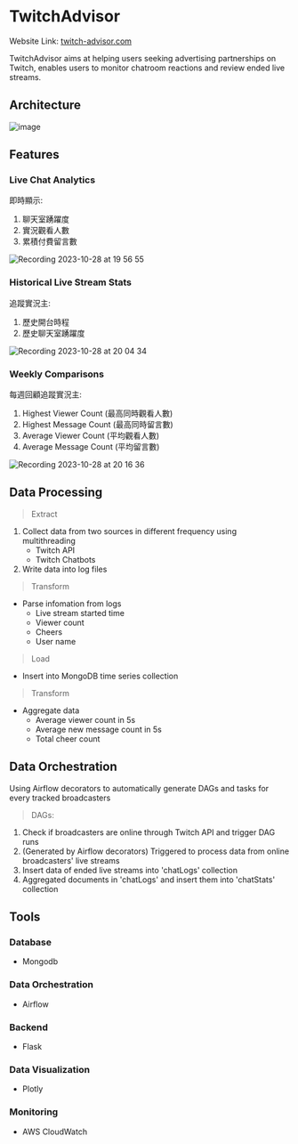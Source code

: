 # TwitchAdvisor
Website Link: [twitch-advisor.com](twitch-advisor.com)
<p>TwitchAdvisor aims at helping users seeking advertising partnerships on Twitch, enables users to monitor chatroom reactions and review ended live streams.</p>

## Architecture
![image](https://github.com/BoscoTing/TwitchAdvisor/assets/110707173/09cd0fee-279b-4486-922a-3454030f7be2)

## Features
### Live Chat Analytics
即時顯示:
1. 聊天室踴躍度
2. 實況觀看人數
3. 累積付費留言數

![Recording 2023-10-28 at 19 56 55](https://github.com/BoscoTing/TwitchAdvisor/assets/110707173/e8841a70-0d5d-4416-b417-3196969afc93)
### Historical Live Stream Stats
追蹤實況主:
1. 歷史開台時程
2. 歷史聊天室踴躍度

![Recording 2023-10-28 at 20 04 34](https://github.com/BoscoTing/TwitchAdvisor/assets/110707173/677f2801-ec89-4f2a-bd88-ca8f920ec1b0)
### Weekly Comparisons
每週回顧追蹤實況主:

1. Highest Viewer Count (最高同時觀看人數)
2. Highest Message Count (最高同時留言數)
3. Average Viewer Count (平均觀看人數)
4. Average Message Count (平均留言數)

![Recording 2023-10-28 at 20 16 36](https://github.com/BoscoTing/TwitchAdvisor/assets/110707173/1182df00-939a-43f4-9b0a-236fc910ec8f)
## Data Processing
> Extract
1. Collect data from two sources in different frequency using multithreading
    * Twitch API
    * Twitch Chatbots
2. Write data into log files

> Transform
* Parse infomation from logs
    * Live stream started time
    * Viewer count
    * Cheers
    * User name

> Load
* Insert into MongoDB time series collection

> Transform
* Aggregate data
    * Average viewer count in 5s
    * Average new message count in 5s
    * Total cheer count

## Data Orchestration
Using Airflow decorators to automatically generate DAGs and tasks for every tracked broadcasters 

>DAGs:
1. Check if broadcasters are online through Twitch API and trigger DAG runs
2. (Generated by Airflow decorators) Triggered to process data from online broadcasters' live streams
3. Insert data of ended live streams into 'chatLogs' collection
4. Aggregated documents in 'chatLogs' and insert them into 'chatStats' collection


## Tools
### Database

* Mongodb
### Data Orchestration	

* Airflow

### Backend

* Flask

### Data Visualization

* Plotly

### Monitoring

* AWS CloudWatch
